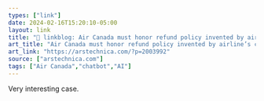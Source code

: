 ```yaml
---
types: ["link"]
date: 2024-02-16T15:20:10-05:00
layout: link
title: "🔗 linkblog: Air Canada must honor refund policy invented by airline’s chatbot'"
art_title: "Air Canada must honor refund policy invented by airline’s chatbot"
art_link: "https://arstechnica.com/?p=2003992"
source: ["arstechnica.com"]
tags: ["Air Canada","chatbot","AI"]
---
```

Very interesting case.
